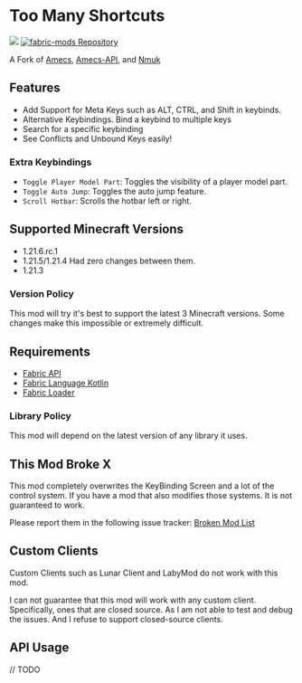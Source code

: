# Too Many Shortcuts
[![](https://dcbadge.limes.pink/api/server/sVfVTh4wTc)](https://discord.gg/sVfVTh4wTc)
[![fabric-mods Repository](https://repo.kingtux.dev/badge/public/fabric-mods)](https://repo.kingtux.dev/page/repository/f609cacd-e7de-41a2-8a4b-6f055b550969)


A Fork of [Amecs](https://github.com/Siphalor/amecs), [Amecs-API](https://github.com/Siphalor/amecs-api), and [Nmuk](https://github.com/Siphalor/nmuk)

## Features
- Add Support for Meta Keys such as ALT, CTRL, and Shift in keybinds.
- Alternative Keybindings. Bind a keybind to multiple keys
- Search for a specific keybinding
- See Conflicts and Unbound Keys easily!

### Extra Keybindings
- `Toggle Player Model Part`: Toggles the visibility of a player model part.
- `Toggle Auto Jump`: Toggles the auto jump feature.
- `Scroll Hotbar`: Scrolls the hotbar left or right.


## Supported Minecraft Versions
-  1.21.6.rc.1
-  1.21.5/1.21.4 Had zero changes between them.
-  1.21.3
### Version Policy
This mod will try it's best to support the latest 3 Minecraft versions. 
Some changes make this impossible or extremely difficult.
## Requirements
- [Fabric API](https://modrinth.com/mod/fabric-api)
- [Fabric Language Kotlin](https://modrinth.com/mod/fabric-language-kotlin)
- [Fabric Loader](https://modrinth.com/mod/fabric-loader) 

### Library Policy

This mod will depend on the latest version of any library it uses. 

## This Mod Broke X

This mod completely overwrites the KeyBinding Screen and a lot of the control system. 
If you have a mod that also modifies those systems. It is not guaranteed to work.

Please report them in the following issue tracker: [Broken Mod List](https://github.com/wyatt-herkamp/too-many-shortcuts/issues/35)

## Custom Clients
Custom Clients such as Lunar Client and LabyMod do not work with this mod.

I can not guarantee that this mod will work with any custom client. 
Specifically, ones that are closed source. As I am not able to test and debug the issues. 
And I refuse to support closed-source clients.


## API Usage

// TODO
